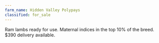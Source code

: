 ```yaml
---
farm_name: Hidden Valley Polypays
classified: for_sale
---
```


Ram lambs ready for use. Maternal indices in the top 10% of the breed. $390 delivery available.
